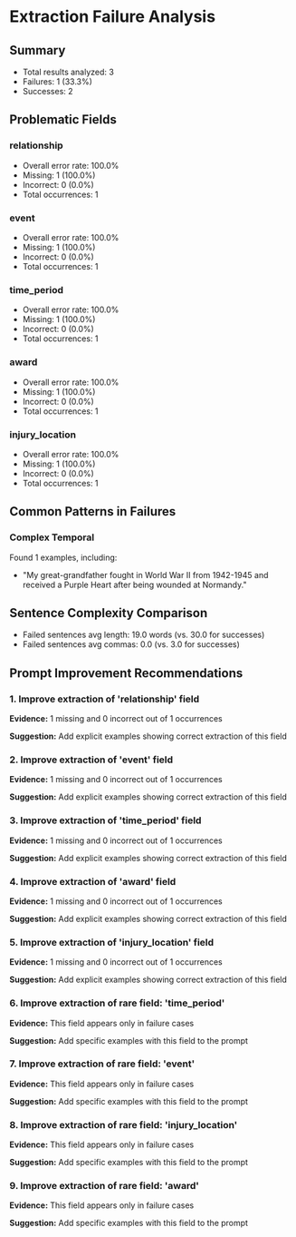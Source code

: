 # Extraction Failure Analysis

## Summary

- Total results analyzed: 3
- Failures: 1 (33.3%)
- Successes: 2

## Problematic Fields

### relationship

- Overall error rate: 100.0%
- Missing: 1 (100.0%)
- Incorrect: 0 (0.0%)
- Total occurrences: 1

### event

- Overall error rate: 100.0%
- Missing: 1 (100.0%)
- Incorrect: 0 (0.0%)
- Total occurrences: 1

### time_period

- Overall error rate: 100.0%
- Missing: 1 (100.0%)
- Incorrect: 0 (0.0%)
- Total occurrences: 1

### award

- Overall error rate: 100.0%
- Missing: 1 (100.0%)
- Incorrect: 0 (0.0%)
- Total occurrences: 1

### injury_location

- Overall error rate: 100.0%
- Missing: 1 (100.0%)
- Incorrect: 0 (0.0%)
- Total occurrences: 1

## Common Patterns in Failures

### Complex Temporal

Found 1 examples, including:

- "My great-grandfather fought in World War II from 1942-1945 and received a Purple Heart after being wounded at Normandy."

## Sentence Complexity Comparison

- Failed sentences avg length: 19.0 words (vs. 30.0 for successes)
- Failed sentences avg commas: 0.0 (vs. 3.0 for successes)

## Prompt Improvement Recommendations

### 1. Improve extraction of 'relationship' field

**Evidence:** 1 missing and 0 incorrect out of 1 occurrences

**Suggestion:** Add explicit examples showing correct extraction of this field


### 2. Improve extraction of 'event' field

**Evidence:** 1 missing and 0 incorrect out of 1 occurrences

**Suggestion:** Add explicit examples showing correct extraction of this field


### 3. Improve extraction of 'time_period' field

**Evidence:** 1 missing and 0 incorrect out of 1 occurrences

**Suggestion:** Add explicit examples showing correct extraction of this field


### 4. Improve extraction of 'award' field

**Evidence:** 1 missing and 0 incorrect out of 1 occurrences

**Suggestion:** Add explicit examples showing correct extraction of this field


### 5. Improve extraction of 'injury_location' field

**Evidence:** 1 missing and 0 incorrect out of 1 occurrences

**Suggestion:** Add explicit examples showing correct extraction of this field


### 6. Improve extraction of rare field: 'time_period'

**Evidence:** This field appears only in failure cases

**Suggestion:** Add specific examples with this field to the prompt


### 7. Improve extraction of rare field: 'event'

**Evidence:** This field appears only in failure cases

**Suggestion:** Add specific examples with this field to the prompt


### 8. Improve extraction of rare field: 'injury_location'

**Evidence:** This field appears only in failure cases

**Suggestion:** Add specific examples with this field to the prompt


### 9. Improve extraction of rare field: 'award'

**Evidence:** This field appears only in failure cases

**Suggestion:** Add specific examples with this field to the prompt


